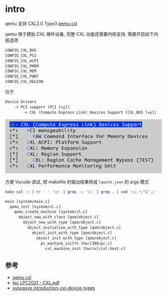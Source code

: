 
# intro

qemu 支持 CXL2.0 Type3 [qemu cxl](https://www.qemu.org/docs/master/system/devices/cxl.html)

qemu 用于模拟 CXL 硬件设备, 完整 CXL 功能还需要内核支持, 需要开启如下内核选项

```txt
CONFIG_CXL_BUS
CONFIG_CXL_PCI
CONFIG_CXL_ACPI
CONFIG_CXL_PMEM
CONFIG_CXL_MEM
CONFIG_CXL_PORT
CONFIG_CXL_REGION
```

位于

```txt
Device Drivers
    -> PCI support (PCI [=y])
        -> CXL (Compute Express Link) Devices Support (CXL_BUS [=y])
```

![20240705113348](https://raw.githubusercontent.com/learner-lu/picbed/master/20240705113348.png)

方便 Vscode 调试, 把 makefile 的输出结果转成 `launch.json` 的 args 模式

```bash
make cxl -n | tr ' ' '\n' | grep -v '\\' | grep . | sed 's/.*/"&",/'
```

```txt
main [system/main.c]
  qemu_init [system/vl.c]
    qemu_create_machine [system/vl.c]
      object_new_with_class [qom/object.c]
        object_new_with_type [qom/object.c]
          object_initialize_with_type [qom/object.c]
            object_init_with_type [qom/object.c]
              object_init_with_type [qom/object.c]
                pc_machine_initfn [hw/i386/pc.c]
                  cxl_machine_init [hw/cxl/cxl-host.c]
```

## 参考

- [qemu cxl](https://www.qemu.org/docs/master/system/devices/cxl.html)
- [lpc LPC2021 - CXL.pdf](https://lpc.events/event/11/contributions/906/attachments/743/1399/LPC2021%20-%20CXL.pdf)
- [synopsys introduction-cxl-device-types](https://www.synopsys.com/blogs/chip-design/introduction-cxl-device-types.html)